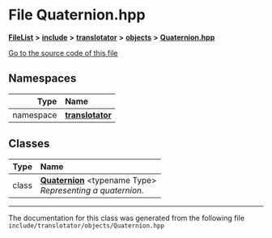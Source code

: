 

# File Quaternion.hpp



[**FileList**](files.md) **>** [**include**](dir_d44c64559bbebec7f509842c48db8b23.md) **>** [**translotator**](dir_ffa3503b73a46a1fbf73d754da62ba14.md) **>** [**objects**](dir_d5306d4012edd8106bd4452d9b4e4e98.md) **>** [**Quaternion.hpp**](Quaternion_8hpp.md)

[Go to the source code of this file](Quaternion_8hpp_source.md)
















## Namespaces

| Type | Name |
| ---: | :--- |
| namespace | [**translotator**](namespacetranslotator.md) <br> |


## Classes

| Type | Name |
| ---: | :--- |
| class | [**Quaternion**](classtranslotator_1_1Quaternion.md) &lt;typename Type&gt;<br>_Representing a quaternion._  |



















































------------------------------
The documentation for this class was generated from the following file `include/translotator/objects/Quaternion.hpp`

